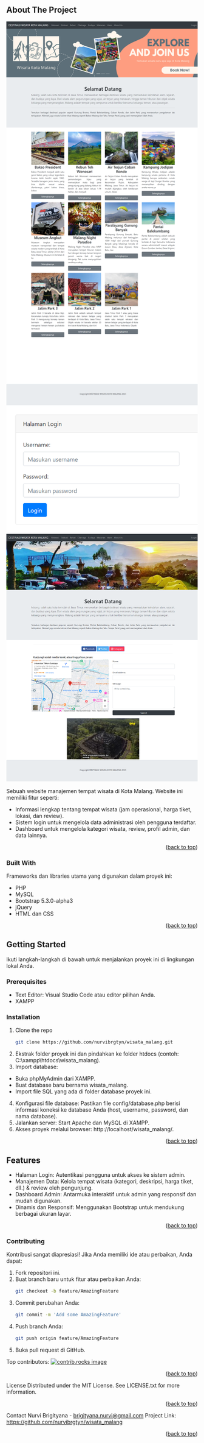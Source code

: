 <!-- Improved compatibility of back to top link -->
<a id="readme-top"></a>

<!-- PROJECT SHIELDS -->
<!-- Add any shields relevant to your project here -->

<!-- ABOUT THE PROJECT -->
## About The Project

<div align="center">
<a href="https://github.com/nurvibrgtyn/wisata_malang">
    <img src="SS/Opera Snapshot_2024-12-10_125119_localhost.png" alt="Index">
  </a>
  <a href="https://github.com/nurvibrgtyn/wisata_malang">
    <img src="SS/Opera Snapshot_2024-12-10_125356_localhost.png" alt="Login">
  </a>
  <a href="https://github.com/nurvibrgtyn/wisata_malang">
    <img src="SS/Opera Snapshot_2024-12-10_125319_localhost.png" alt="About Us">
  </a>
</div>

Sebuah website manajemen tempat wisata di Kota Malang. Website ini memiliki fitur seperti:

* Informasi lengkap tentang tempat wisata (jam operasional, harga tiket, lokasi, dan review).
* Sistem login untuk mengelola data administrasi oleh pengguna terdaftar.
* Dashboard untuk mengelola kategori wisata, review, profil admin, dan data lainnya.

<p align="right">(<a href="#readme-top">back to top</a>)</p>

### Built With

Frameworks dan libraries utama yang digunakan dalam proyek ini:

* PHP
* MySQL
* Bootstrap 5.3.0-alpha3
* jQuery
* HTML dan CSS

<p align="right">(<a href="#readme-top">back to top</a>)</p>

<!-- GETTING STARTED -->
## Getting Started

Ikuti langkah-langkah di bawah untuk menjalankan proyek ini di lingkungan lokal Anda.

### Prerequisites

* Text Editor: Visual Studio Code atau editor pilihan Anda.
* XAMPP

### Installation

1. Clone the repo
   ```sh
   git clone https://github.com/nurvibrgtyn/wisata_malang.git
   ```
2. Ekstrak folder proyek ini dan pindahkan ke folder htdocs (contoh: C:\xampp\htdocs\wisata_malang).
3. Import database:
* Buka phpMyAdmin dari XAMPP.
* Buat database baru bernama wisata_malang.
* Import file SQL yang ada di folder database proyek ini.
4. Konfigurasi file database: Pastikan file config/database.php berisi informasi koneksi ke database Anda (host, username, password, dan nama database).
5. Jalankan server: Start Apache dan MySQL di XAMPP.
6. Akses proyek melalui browser: http://localhost/wisata_malang/.

<p align="right">(<a href="#readme-top">back to top</a>)</p>

<!-- Features -->
## Features

* Halaman Login: Autentikasi pengguna untuk akses ke sistem admin.
* Manajemen Data: Kelola tempat wisata (kategori, deskripsi, harga tiket, dll.) & review oleh pengunjung.
* Dashboard Admin: Antarmuka interaktif untuk admin yang responsif dan mudah digunakan.
* Dinamis dan Responsif: Menggunakan Bootstrap untuk mendukung berbagai ukuran layar.

<p align="right">(<a href="#readme-top">back to top</a>)</p>

<!-- CONTRIBUTING -->
### Contributing
Kontribusi sangat diapresiasi! Jika Anda memiliki ide atau perbaikan, Anda dapat:

1. Fork repositori ini.
2. Buat branch baru untuk fitur atau perbaikan Anda:
   ```sh
   git checkout -b feature/AmazingFeature
   ```
3. Commit perubahan Anda:
   ```sh
   git commit -m 'Add some AmazingFeature'
   ```
4. Push branch Anda:
   ```sh
   git push origin feature/AmazingFeature
   ```
5. Buka pull request di GitHub.

Top contributors:
<a href="https://github.com/nurvibrgtyn/wisata_malang/graphs/contributors"> <img src="https://contrib.rocks/image?repo=nurvibrgtyn/wisata_malang" alt="contrib.rocks image" /> </a> <p align="right">(<a href="#readme-top">back to top</a>)</p>

<!-- LICENSE -->
License
Distributed under the MIT License. See LICENSE.txt for more information.

<p align="right">(<a href="#readme-top">back to top</a>)</p>

<!-- CONTACT -->
Contact
Nurvi Brigityana - brigityana.nurvi@gmail.com
Project Link: https://github.com/nurvibrgtyn/wisata_malang

<p align="right">(<a href="#readme-top">back to top</a>)</p>

<!-- MARKDOWN LINKS & IMAGES -->
